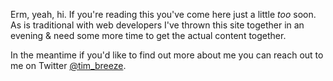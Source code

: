 Erm, yeah, hi. If you're reading this you've come here just a little *too* soon. As is traditional with web developers I've thrown this site together in an evening & need some more time to get the actual content together.

In the meantime if you'd like to find out more about me you can reach out to me on Twitter [@tim_breeze](https://twitter.com/tim_breeze).